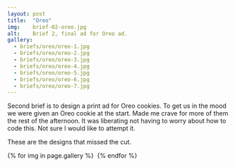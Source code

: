 ```yaml
---
layout: post
title:  "Oreo"
img:    brief-02-oreo.jpg
alt:	Brief 2, final ad for Oreo ad.
gallery:
  - briefs/oreo/oreo-1.jpg
  - briefs/oreo/oreo-2.jpg
  - briefs/oreo/oreo-3.jpg
  - briefs/oreo/oreo-4.jpg
  - briefs/oreo/oreo-5.jpg
  - briefs/oreo/oreo-6.jpg
  - briefs/oreo/oreo-7.jpg
---
```

Second brief is to design a print ad for Oreo cookies. To get us in the mood we were given an Oreo cookie at the start. Made me crave for more of them the rest of the afternoon. It was liberating not having to worry about how to code this. Not sure I would like to attempt it.

These are the designs that missed the cut.

<div class="gallery">
	{% for img in page.gallery %}
	  	<img src="{{ site.baseurl }}/{{ img }}" alt="">
	{% endfor %}
</div>
